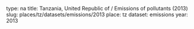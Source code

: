 type: na
title: Tanzania, United Republic of / Emissions of pollutants (2013)
slug: places/tz/datasets/emissions/2013
place: tz
dataset: emissions
year: 2013
